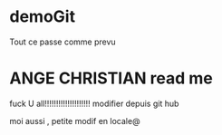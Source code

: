 # demoGit

Tout ce passe comme prevu

ANGE CHRISTIAN read me
=====================

fuck U all!!!!!!!!!!!!!!!!!!!! 
modifier depuis git hub

moi aussi , petite modif en locale@
